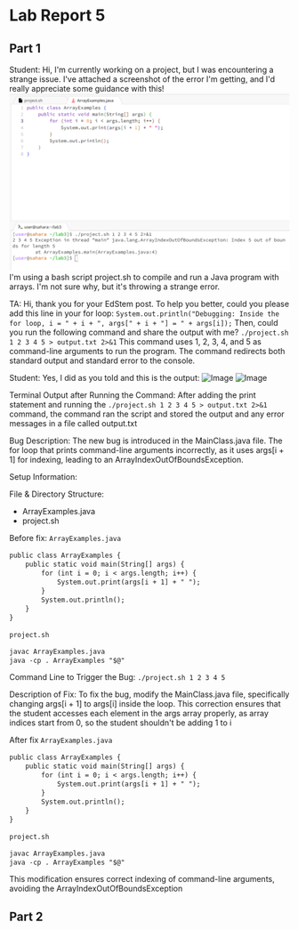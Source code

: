# Lab Report 5

## Part 1

Student: Hi, I'm currently working on a project, but I was encountering a strange issue. I've attached a screenshot of the error I'm getting, and I'd really appreciate some guidance with this!
![Image](bug.png)  
I'm using a bash script project.sh to compile and run a Java program with arrays. I'm not sure why, but it's throwing a strange error. 

TA: Hi, thank you for your EdStem post. To help you better, could you please add this line in your for loop: ```System.out.println("Debugging: Inside the for loop, i = " + i + ", args[" + i + "] = " + args[i]);```
Then, could you run the following command and share the output with me?
```./project.sh 1 2 3 4 5 > output.txt 2>&1```
This command uses 1, 2, 3, 4, and 5 as command-line arguments to run the program. The command redirects both standard output and standard error to the console.

Student: Yes, I did as you told and this is the output:
![Image](bug1.png)
![Image](output1.png)

Terminal Output after Running the Command:
After adding the print statement and running the ```./project.sh 1 2 3 4 5 > output.txt 2>&1``` command, the command ran the script and stored the output and any error messages in a file called output.txt

Bug Description:
The new bug is introduced in the MainClass.java file. The for loop that prints command-line arguments incorrectly, as it uses args[i + 1] for indexing, leading to an ArrayIndexOutOfBoundsException.


Setup Information:

File & Directory Structure:
- ArrayExamples.java
- project.sh

Before fix: 
```ArrayExamples.java```
```
public class ArrayExamples {
    public static void main(String[] args) {
        for (int i = 0; i < args.length; i++) {
            System.out.print(args[i + 1] + " ");
        }
        System.out.println();
    }
}
```

```project.sh```
```
javac ArrayExamples.java
java -cp . ArrayExamples "$@"
```

Command Line to Trigger the Bug:
```./project.sh 1 2 3 4 5```

Description of Fix:
To fix the bug, modify the MainClass.java file, specifically changing args[i + 1] to args[i] inside the loop. This correction ensures that the student accesses each element in the args array properly, as array indices start from 0, so the student shouldn't be adding 1 to i

After fix
```ArrayExamples.java```
```
public class ArrayExamples {
    public static void main(String[] args) {
        for (int i = 0; i < args.length; i++) {
            System.out.print(args[i + 1] + " ");
        }
        System.out.println();
    }
}
```

```project.sh```
```
javac ArrayExamples.java
java -cp . ArrayExamples "$@"
```

This modification ensures correct indexing of command-line arguments, avoiding the ArrayIndexOutOfBoundsException


## Part 2

